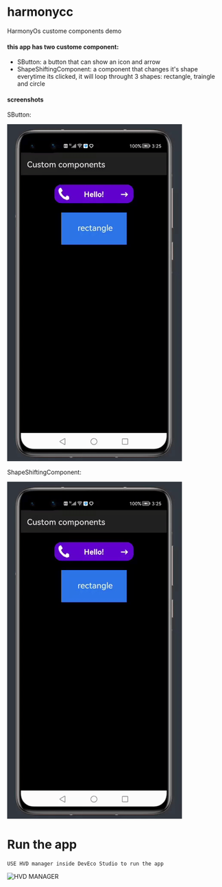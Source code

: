 # harmonycc
HarmonyOs custome components demo

#### this app has two custome component:

- SButton: a button that can show an icon and arrow
- ShapeShiftingComponent: a component that changes it's shape everytime its clicked, it will loop throught 3 shapes: rectangle, traingle and circle


#### screenshots

SButton:

![SButton](https://github.com/megaacheyounes/harmonycc/blob/master/images/sbutton.gif "SButton custome component")

ShapeShiftingComponent:

![ShapeShiftingButton](https://github.com/megaacheyounes/harmonycc/blob/master/images/ssc.gif "SButton custome component")


# Run the app
``` USE HVD manager inside DevEco Studio to run the app ```

![HVD MANAGER](https://github.com/megaacheyounes/harmonycc/blob/master/images/hvd.png "HVD manager in DevEco studio")
